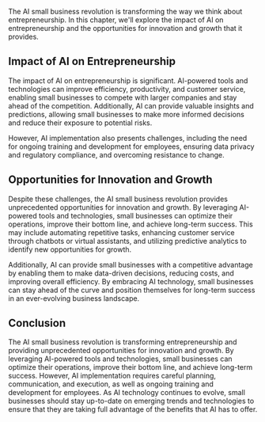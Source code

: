 
The AI small business revolution is transforming the way we think about entrepreneurship. In this chapter, we'll explore the impact of AI on entrepreneurship and the opportunities for innovation and growth that it provides.

Impact of AI on Entrepreneurship
--------------------------------

The impact of AI on entrepreneurship is significant. AI-powered tools and technologies can improve efficiency, productivity, and customer service, enabling small businesses to compete with larger companies and stay ahead of the competition. Additionally, AI can provide valuable insights and predictions, allowing small businesses to make more informed decisions and reduce their exposure to potential risks.

However, AI implementation also presents challenges, including the need for ongoing training and development for employees, ensuring data privacy and regulatory compliance, and overcoming resistance to change.

Opportunities for Innovation and Growth
---------------------------------------

Despite these challenges, the AI small business revolution provides unprecedented opportunities for innovation and growth. By leveraging AI-powered tools and technologies, small businesses can optimize their operations, improve their bottom line, and achieve long-term success. This may include automating repetitive tasks, enhancing customer service through chatbots or virtual assistants, and utilizing predictive analytics to identify new opportunities for growth.

Additionally, AI can provide small businesses with a competitive advantage by enabling them to make data-driven decisions, reducing costs, and improving overall efficiency. By embracing AI technology, small businesses can stay ahead of the curve and position themselves for long-term success in an ever-evolving business landscape.

Conclusion
----------

The AI small business revolution is transforming entrepreneurship and providing unprecedented opportunities for innovation and growth. By leveraging AI-powered tools and technologies, small businesses can optimize their operations, improve their bottom line, and achieve long-term success. However, AI implementation requires careful planning, communication, and execution, as well as ongoing training and development for employees. As AI technology continues to evolve, small businesses should stay up-to-date on emerging trends and technologies to ensure that they are taking full advantage of the benefits that AI has to offer.
